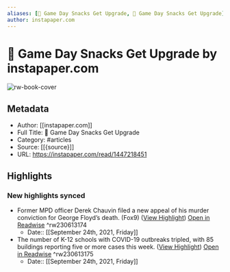 ```yaml
---
aliases: [🌭 Game Day Snacks Get Upgrade, 🌭 Game Day Snacks Get Upgrade]
author: instapaper.com
---
```

# 🌭 Game Day Snacks Get Upgrade by instapaper.com

![rw-book-cover](https://readwise-assets.s3.amazonaws.com/static/images/article0.00998d930354.png)

## Metadata
- Author: [[instapaper.com]]
- Full Title: 🌭 Game Day Snacks Get Upgrade
- Category: #articles
- Source: [[{source}]]
- URL: https://instapaper.com/read/1447218451

## Highlights
### New highlights synced
- Former MPD officer Derek Chauvin filed a new appeal of his murder conviction for George Floyd’s death. (Fox9) ([View Highlight](https://instapaper.com/read/1447218451/17546207)) [Open in Readwise](https://readwise.io/open/230613174) ^rw230613174
    - Date:: [[September 24th, 2021, Friday]]
- The number of K-12 schools with COVID-19 outbreaks tripled, with 85 buildings reporting five or more cases this week. ([View Highlight](https://instapaper.com/read/1447218451/17546268)) [Open in Readwise](https://readwise.io/open/230613175) ^rw230613175
    - Date:: [[September 24th, 2021, Friday]]
